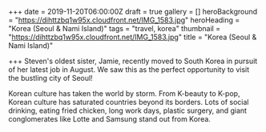 +++
date = 2019-11-20T06:00:00Z
draft = true
gallery = []
heroBackground = "https://dihttzbq1w95x.cloudfront.net/IMG_1583.jpg"
heroHeading = "Korea (Seoul & Nami Island)"
tags = "travel, korea"
thumbnail = "https://dihttzbq1w95x.cloudfront.net/IMG_1583.jpg"
title = "Korea (Seoul & Nami Island)"

+++
Steven's oldest sister, Jamie, recently moved to South Korea in pursuit of her latest job in August. We saw this as the perfect opportunity to visit the bustling city of Seoul!

Korean culture has taken the world by storm. From K-beauty to K-pop, Korean culture has saturated countries beyond its borders. Lots of social drinking, eating fried chicken, long work days, plastic surgery, and giant conglomerates like Lotte and Samsung stand out from Korea. 